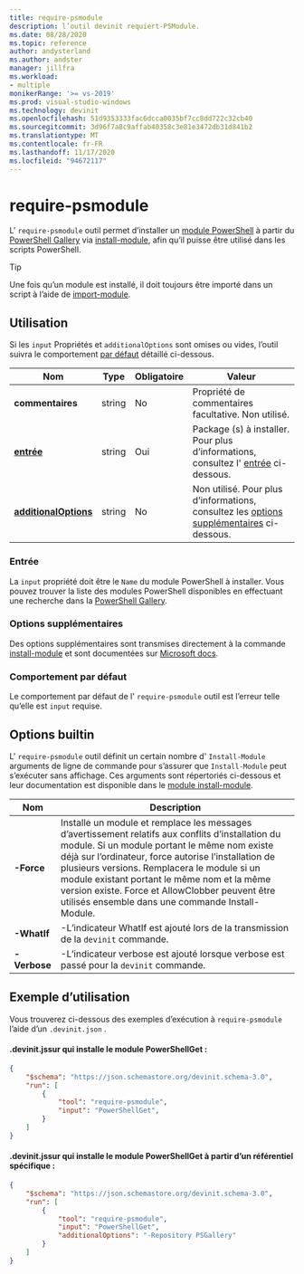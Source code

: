 ```yaml
---
title: require-psmodule
description: l’outil devinit requiert-PSModule.
ms.date: 08/28/2020
ms.topic: reference
author: andysterland
ms.author: andster
manager: jillfra
ms.workload:
- multiple
monikerRange: '>= vs-2019'
ms.prod: visual-studio-windows
ms.technology: devinit
ms.openlocfilehash: 51d9353333fac6dcca0035bf7cc8dd722c32cb40
ms.sourcegitcommit: 3d96f7a8c9affab40358c3e81e3472db31d841b2
ms.translationtype: MT
ms.contentlocale: fr-FR
ms.lasthandoff: 11/17/2020
ms.locfileid: "94672117"
---
```

# <a name="require-psmodule"></a>require-psmodule

L' `require-psmodule` outil permet d’installer un [module PowerShell](/powershell/scripting/developer/module/understanding-a-windows-powershell-module?view=powershell-7&preserve-view=true) à partir du [PowerShell Gallery](https://www.powershellgallery.com/) via [install-module](/powershell/module/powershellget/install-module?view=powershell-7&preserve-view=true), afin qu’il puisse être utilisé dans les scripts PowerShell.

> [!TIP]
> Une fois qu’un module est installé, il doit toujours être importé dans un script à l’aide de [import-module](/powershell/module/microsoft.powershell.core/import-module?view=powershell-7&preserve-view=true).

## <a name="usage"></a>Utilisation

Si les `input` Propriétés et `additionalOptions` sont omises ou vides, l’outil suivra le comportement [par défaut](#default-behavior) détaillé ci-dessous.

| Nom                                             | Type   | Obligatoire | Valeur                                                                                   |
|--------------------------------------------------|--------|----------|-----------------------------------------------------------------------------------------|
| **commentaires**                                     | string | No       | Propriété de commentaires facultative. Non utilisé.                                                   |
| [**entrée**](#input)                              | string | Oui      | Package (s) à installer. Pour plus d’informations, consultez l' [entrée](#input) ci-dessous.                       |
| [**additionalOptions**](#additional-options)     | string | No       | Non utilisé. Pour plus d’informations, consultez les [options supplémentaires](#additional-options) ci-dessous.              |

### <a name="input"></a>Entrée

La `input` propriété doit être le `Name` du module PowerShell à installer. Vous pouvez trouver la liste des modules PowerShell disponibles en effectuant une recherche dans la [PowerShell Gallery](https://www.powershellgallery.com/).

### <a name="additional-options"></a>Options supplémentaires

Des options supplémentaires sont transmises directement à la commande [install-module](/powershell/module/powershellget/install-module?preserve-view=true&view=powershell-7) et sont documentées sur [Microsoft docs](/powershell/module/powershellget/install-module?preserve-view=true&view=powershell-7).

### <a name="default-behavior"></a>Comportement par défaut

Le comportement par défaut de l' `require-psmodule` outil est l’erreur telle qu’elle est `input` requise.

## <a name="builtin-options"></a>Options builtin

L' `require-psmodule` outil définit un certain nombre d' `Install-Module` arguments de ligne de commande pour s’assurer que `Install-Module` peut s’exécuter sans affichage. Ces arguments sont répertoriés ci-dessous et leur documentation est disponible dans le [module install-module](/powershell/module/powershellget/install-module?view=powershell-7&preserve-view=true).

| Nom         | Description                                                                                                                                                                                                                                                                                                                                                               |
|--------------|---------------------------------------------------------------------------------------------------------------------------------------------------------------------------------------------------------------------------------------------------------------------------------------------------------------------------------------------------------------------------|
| **-Force**   | Installe un module et remplace les messages d’avertissement relatifs aux conflits d’installation du module. Si un module portant le même nom existe déjà sur l’ordinateur, force autorise l’installation de plusieurs versions. Remplacera le module si un module existant portant le même nom et la même version existe. Force et AllowClobber peuvent être utilisés ensemble dans une commande Install-Module. |
| **-WhatIf**  | -L’indicateur WhatIf est ajouté lors de la transmission de la `devinit` commande.                                                                                                                                                                                                                                                                                                       |
| **-Verbose** | -L’indicateur verbose est ajouté lorsque verbose est passé pour la `devinit` commande.                                                                                                                                                                                                                                                                                                      |


## <a name="example-usage"></a>Exemple d’utilisation
Vous trouverez ci-dessous des exemples d’exécution à `require-psmodule` l’aide d’un `.devinit.json` . 

#### <a name="devinitjson-that-will-install-the-powershellget-module"></a>.devinit.jssur qui installe le module PowerShellGet :
```json
{
    "$schema": "https://json.schemastore.org/devinit.schema-3.0",
    "run": [
        {
            "tool": "require-psmodule",
            "input": "PowerShellGet",
        }
    ]
}
```

#### <a name="devinitjson-that-will-install-the-powershellget-module-from-a-specific-repository"></a>.devinit.jssur qui installe le module PowerShellGet à partir d’un référentiel spécifique :
```json
{
    "$schema": "https://json.schemastore.org/devinit.schema-3.0",
    "run": [
        {
            "tool": "require-psmodule",
            "input": "PowerShellGet",
            "additionalOptions": "-Repository PSGallery"
        }
    ]
}
```